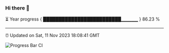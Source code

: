 ### Hi there 👋

⏳ Year progress { █████████████████████████▁▁▁▁▁ } 86.23 %

---

⏰ Updated on Sat, 11 Nov 2023 18:08:41 GMT

![Progress Bar CI](https://github.com/Shyam-Makwana/GitHub-Actions-Demo/workflows/Progress%20Bar%20CI/badge.svg)
